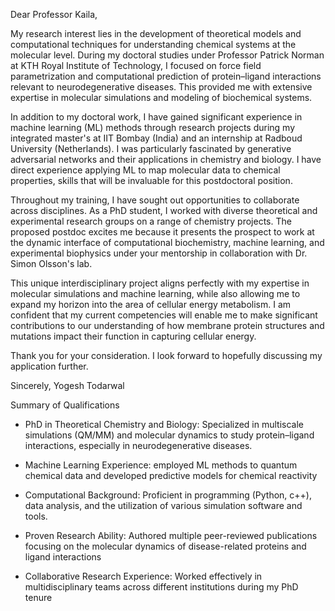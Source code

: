 Dear Professor Kaila,

My research interest lies in the development of theoretical models and computational techniques for understanding chemical systems at the molecular level. During my doctoral studies under Professor Patrick Norman at KTH Royal Institute of Technology, I focused on force field parametrization and computational prediction of protein–ligand interactions relevant to neurodegenerative diseases. This provided me with extensive expertise in molecular simulations and modeling of biochemical systems.

In addition to my doctoral work, I have gained significant experience in machine learning (ML) methods through research projects during my integrated master's at IIT Bombay (India) and an internship at Radboud University (Netherlands). I was particularly fascinated by generative adversarial networks and their applications in chemistry and biology. I have direct experience applying ML to map molecular data to chemical properties, skills that will be invaluable for this postdoctoral position.


Throughout my training, I have sought out opportunities to collaborate across disciplines. As a PhD student, I worked with diverse theoretical and experimental research groups on a range of chemistry projects. The proposed postdoc excites me because it presents the prospect to work at the dynamic interface of computational biochemistry, machine learning, and experimental biophysics under your mentorship in collaboration with Dr. Simon Olsson's lab. 

This unique interdisciplinary project aligns perfectly with my expertise in molecular simulations and machine learning, while also allowing me to expand my horizon into the area of cellular energy metabolism. I am confident that my current competencies will enable me to make significant contributions to our understanding of how membrane protein structures and mutations impact their function in capturing cellular energy.

Thank you for your consideration. I look forward to hopefully discussing my application further.

Sincerely,
Yogesh Todarwal



Summary of Qualifications 

- PhD in Theoretical Chemistry and Biology: Specialized in multiscale simulations (QM/MM) and molecular dynamics to study protein–ligand interactions, especially in neurodegenerative diseases. 

- Machine Learning Experience: employed ML methods to quantum chemical data and developed predictive models for chemical reactivity  

- Computational Background: Proficient in programming (Python, c++), data analysis, and the utilization of various simulation software and tools. 

- Proven Research Ability: Authored multiple peer-reviewed publications focusing on the molecular dynamics of disease-related proteins and ligand interactions 

- Collaborative Research Experience: Worked effectively in multidisciplinary teams across different institutions during my PhD tenure